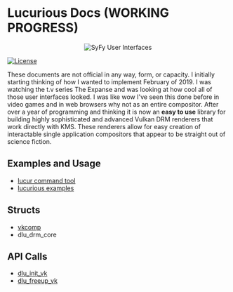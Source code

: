 # Lucurious Docs (WORKING PROGRESS)
[//]: <> (GIF taken from https://gmunk.com/OBLIVION-GFX)
<p align="center"><img src="https://easyip2023.github.io/lucurious-docs/OBLVN_GFX_CHAN_01.gif" alt="SyFy User Interfaces"></p>

[![License](https://img.shields.io/badge/license-MIT-brightgreen.svg)](#license)


These documents are not official in any way, form, or capacity. I initially starting thinking of how I wanted to implement February of 2019. 
I was watching the t.v series The Expanse and was looking at how cool all of those user interfaces looked. I was like wow I've seen this done before 
in video games and in web browsers why not as an entire compositor. After over a year of programming and thinking it is now an **easy to use** library 
for building highly sophisticated and advanced Vulkan DRM renderers that work directly with KMS. These renderers allow for easy creation of interactable 
single application compositors that appear to be straight out of science fiction.

## Examples and Usage
* [lucur command tool](https://easyip2023.github.io/lucurious-docs/cmd/lucur)
* [lucurious examples](https://github.com/EasyIP2023/lucurious-examples)

## Structs
* [vkcomp](https://easyip2023.github.io/lucurious-docs/structs/vkcomp)
* dlu_drm_core

## API Calls
* [dlu_init_vk](https://easyip2023.github.io/lucurious-docs/api/dlu_init_vk)
* [dlu_freeup_vk](https://easyip2023.github.io/lucurious-docs/api/dlu_freeup_vk)